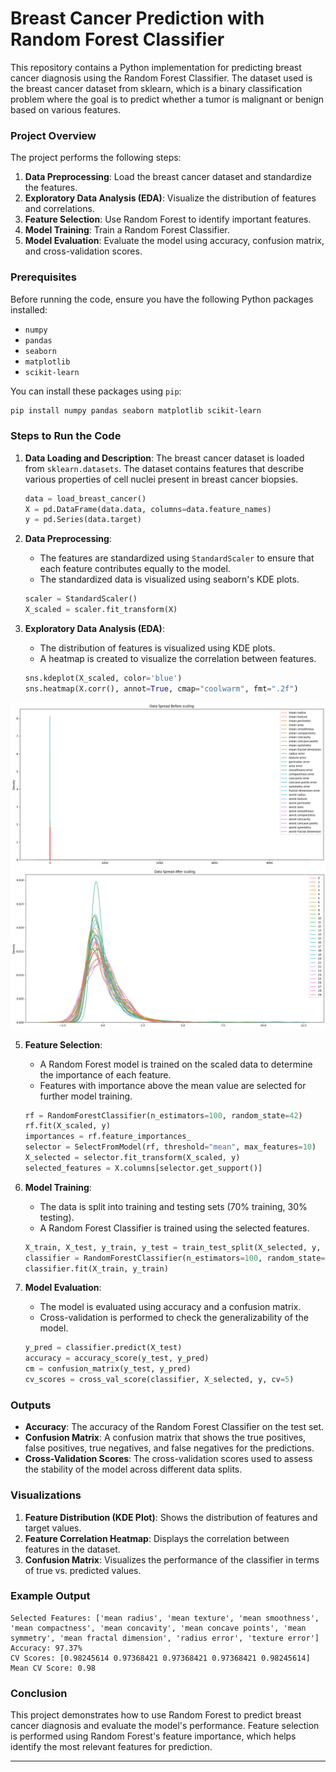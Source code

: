 # Breast Cancer Prediction with Random Forest Classifier

This repository contains a Python implementation for predicting breast cancer diagnosis using the Random Forest Classifier. The dataset used is the breast cancer dataset from sklearn, which is a binary classification problem where the goal is to predict whether a tumor is malignant or benign based on various features.

### Project Overview
The project performs the following steps:
1. **Data Preprocessing**: Load the breast cancer dataset and standardize the features.
2. **Exploratory Data Analysis (EDA)**: Visualize the distribution of features and correlations.
3. **Feature Selection**: Use Random Forest to identify important features.
4. **Model Training**: Train a Random Forest Classifier.
5. **Model Evaluation**: Evaluate the model using accuracy, confusion matrix, and cross-validation scores.

### Prerequisites

Before running the code, ensure you have the following Python packages installed:
- `numpy`
- `pandas`
- `seaborn`
- `matplotlib`
- `scikit-learn`

You can install these packages using `pip`:

```bash
pip install numpy pandas seaborn matplotlib scikit-learn
```

### Steps to Run the Code

1. **Data Loading and Description**:
   The breast cancer dataset is loaded from `sklearn.datasets`. The dataset contains features that describe various properties of cell nuclei present in breast cancer biopsies.

   ```python
   data = load_breast_cancer()
   X = pd.DataFrame(data.data, columns=data.feature_names)
   y = pd.Series(data.target)
   ```

2. **Data Preprocessing**:
   - The features are standardized using `StandardScaler` to ensure that each feature contributes equally to the model.
   - The standardized data is visualized using seaborn's KDE plots.

   ```python
   scaler = StandardScaler()
   X_scaled = scaler.fit_transform(X)
   ```

3. **Exploratory Data Analysis (EDA)**:
   - The distribution of features is visualized using KDE plots.
   - A heatmap is created to visualize the correlation between features.

   ```python
   sns.kdeplot(X_scaled, color='blue')
   sns.heatmap(X.corr(), annot=True, cmap="coolwarm", fmt=".2f")
   ```
![Before Scaling](Data_Spread_before_scaling.png)
![After Scaling](Data_Spread_After_scaling.png)


5. **Feature Selection**:
   - A Random Forest model is trained on the scaled data to determine the importance of each feature.
   - Features with importance above the mean value are selected for further model training.

   ```python
   rf = RandomForestClassifier(n_estimators=100, random_state=42)
   rf.fit(X_scaled, y)
   importances = rf.feature_importances_
   selector = SelectFromModel(rf, threshold="mean", max_features=10)
   X_selected = selector.fit_transform(X_scaled, y)
   selected_features = X.columns[selector.get_support()]
   ```

6. **Model Training**:
   - The data is split into training and testing sets (70% training, 30% testing).
   - A Random Forest Classifier is trained using the selected features.

   ```python
   X_train, X_test, y_train, y_test = train_test_split(X_selected, y, test_size=0.3, random_state=42)
   classifier = RandomForestClassifier(n_estimators=100, random_state=42)
   classifier.fit(X_train, y_train)
   ```

7. **Model Evaluation**:
   - The model is evaluated using accuracy and a confusion matrix.
   - Cross-validation is performed to check the generalizability of the model.

   ```python
   y_pred = classifier.predict(X_test)
   accuracy = accuracy_score(y_test, y_pred)
   cm = confusion_matrix(y_test, y_pred)
   cv_scores = cross_val_score(classifier, X_selected, y, cv=5)
   ```

### Outputs
- **Accuracy**: The accuracy of the Random Forest Classifier on the test set.
- **Confusion Matrix**: A confusion matrix that shows the true positives, false positives, true negatives, and false negatives for the predictions.
- **Cross-Validation Scores**: The cross-validation scores used to assess the stability of the model across different data splits.

### Visualizations
1. **Feature Distribution (KDE Plot)**: Shows the distribution of features and target values.
2. **Feature Correlation Heatmap**: Displays the correlation between features in the dataset.
3. **Confusion Matrix**: Visualizes the performance of the classifier in terms of true vs. predicted values.

### Example Output

```text
Selected Features: ['mean radius', 'mean texture', 'mean smoothness', 'mean compactness', 'mean concavity', 'mean concave points', 'mean symmetry', 'mean fractal dimension', 'radius error', 'texture error']
Accuracy: 97.37%
CV Scores: [0.98245614 0.97368421 0.97368421 0.97368421 0.98245614]
Mean CV Score: 0.98
```

### Conclusion
This project demonstrates how to use Random Forest to predict breast cancer diagnosis and evaluate the model's performance. Feature selection is performed using Random Forest's feature importance, which helps identify the most relevant features for prediction.

---

